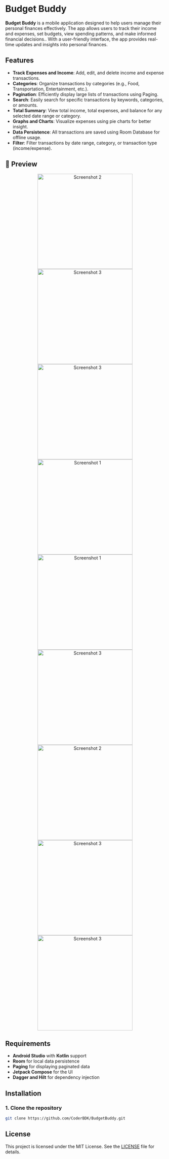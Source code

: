 # Budget Buddy

**Budget Buddy** is a mobile application designed to help users manage their personal finances effectively. The app allows users to track their income and expenses, set budgets, view spending patterns, and make informed financial decisions.. With a user-friendly interface, the app provides real-time updates and insights into personal finances.

## Features

- **Track Expenses and Income**: Add, edit, and delete income and expense transactions.
- **Categories**: Organize transactions by categories (e.g., Food, Transportation, Entertainment, etc.).
- **Pagination**: Efficiently display large lists of transactions using Paging.
- **Search**: Easily search for specific transactions by keywords, categories, or amounts.
- **Total Summary**: View total income, total expenses, and balance for any selected date range or category.
- **Graphs and Charts**: Visualize expenses using pie charts for better insight.
- **Data Persistence**: All transactions are saved using Room Database for offline usage.
- **Filter**: Filter transactions by date range, category, or transaction type (income/expense).

## 📸 Preview

<div align="center">
  <img src="https://github.com/user-attachments/assets/b4edd779-e07e-4b33-9fdf-41b97b21dfd7" alt="Screenshot 2" width="300" />
  <img src="https://github.com/user-attachments/assets/576e1fe1-54c7-4773-9a48-a480a80bda26" alt="Screenshot 3" width="300" />
  <img src="https://github.com/user-attachments/assets/5d243e3d-df96-4341-8863-ed34af3b3698" alt="Screenshot 3" width="300" />
  <img src="https://github.com/user-attachments/assets/948db218-d3f1-4c60-ae3b-0cf4f456f942" alt="Screenshot 1" width="300" />
  <img src="https://github.com/user-attachments/assets/040bbda8-0c9b-49f5-bb38-91f10e0d2ddc" alt="Screenshot 1" width="300" />
  <img src="https://github.com/user-attachments/assets/54d44f48-bf64-4606-9a3b-e36235507980" alt="Screenshot 3" width="300" />
  <img src="https://github.com/user-attachments/assets/9221babc-4860-4330-a0f4-459d400739bd" alt="Screenshot 2" width="300" />
  <img src="https://github.com/user-attachments/assets/3b5236aa-42a4-46f7-a2a7-bac306f8d934" alt="Screenshot 3" width="300" />
  <img src="https://github.com/user-attachments/assets/baf81658-15b0-43a2-b36d-51d5d8657ed9" alt="Screenshot 3" width="300" />
 
</div>

## Requirements

- **Android Studio** with **Kotlin** support
- **Room** for local data persistence
- **Paging** for displaying paginated data
- **Jetpack Compose** for the UI
- **Dagger and Hilt** for dependency injection

## Installation

### 1. Clone the repository
```bash
git clone https://github.com/CoderBDK/BudgetBuddy.git
```

## License

This project is licensed under the MIT License. See the [LICENSE](LICENSE) file for details.
